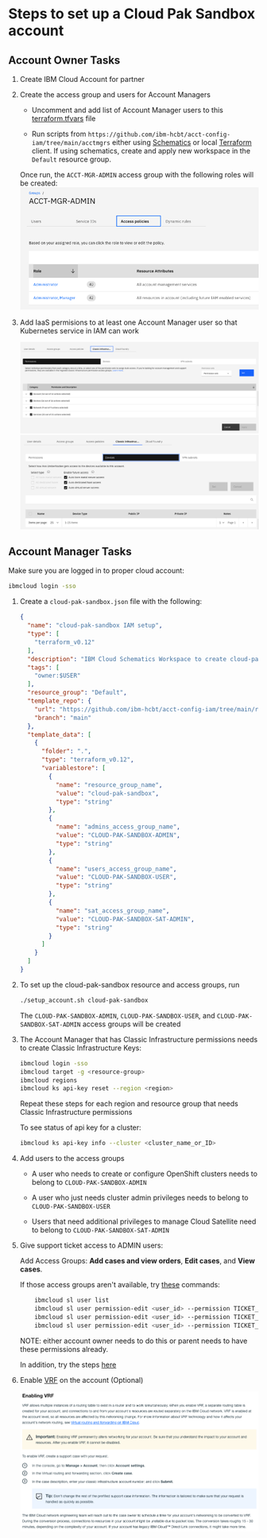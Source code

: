 # Steps to set up a Cloud Pak Sandbox account

## Account Owner Tasks

1. Create IBM Cloud Account for partner

2. Create the access group and users for Account Managers

    - Uncomment and add list of Account Manager users to this [terraform.tfvars](./acctmgrs/acctmgrgroup/terraform.tfvars) file
    
    - Run scripts from `https://github.com/ibm-hcbt/acct-config-iam/tree/main/acctmgrs` either using [Schematics](./README.md#run-from-a-schematics-workspace) or local [Terraform](./README.md#run-from-local-terraform-client) client. If using schematics, create and apply new workspace in the `Default` resource group.

    Once run, the `ACCT-MGR-ADMIN` access group with the following roles will be created:
    ![acct_mgr](./images/accountmgr_roles.png)

3. Add IaaS permisions to at least one Account Manager user so that Kubernetes service in IAM can work

    ![classic-infra-settings](./images/classic-infra-settings.png)
    ![classic-devices-settings](./images/classic-devices-settings.png)

## Account Manager Tasks

Make sure you are logged in to proper cloud account:

```bash
ibmcloud login -sso
```
1. Create a `cloud-pak-sandbox.json` file with the following:

   ```json
   {
     "name": "cloud-pak-sandbox IAM setup",
     "type": [
       "terraform_v0.12"
     ],
     "description": "IBM Cloud Schematics Workspace to create cloud-pak-sandbox rg and ag",
     "tags": [
       "owner:$USER"
     ],
     "resource_group": "Default",
     "template_repo": {
       "url": "https://github.com/ibm-hcbt/acct-config-iam/tree/main/randagroups",
       "branch": "main"
     },
     "template_data": [
       {
         "folder": ".",
         "type": "terraform_v0.12",
         "variablestore": [
           {
             "name": "resource_group_name",
             "value": "cloud-pak-sandbox",
             "type": "string"
           },
           {
             "name": "admins_access_group_name",
             "value": "CLOUD-PAK-SANDBOX-ADMIN",
             "type": "string"
           },
           {
             "name": "users_access_group_name",
             "value": "CLOUD-PAK-SANDBOX-USER",
             "type": "string"
           },
           {
             "name": "sat_access_group_name",
             "value": "CLOUD-PAK-SANDBOX-SAT-ADMIN",
             "type": "string"
           }
         ]
       }
     ]
   }
   ```

2. To set up the cloud-pak-sandbox resource and access groups, run

   ```bash
   ./setup_account.sh cloud-pak-sandbox
   ```

    The `CLOUD-PAK-SANDBOX-ADMIN`, `CLOUD-PAK-SANDBOX-USER`, and `CLOUD-PAK-SANDBOX-SAT-ADMIN` access groups will be created 

3. The Account Manager that has Classic Infrastructure permissions needs to create Classic Infrastructure Keys:

    ```bash
   ibmcloud login -sso
   ibmcloud target -g <resource-group>
   ibmcloud regions
   ibmcloud ks api-key reset --region <region>
    ```

    Repeat these steps for each region and resource group that needs Classic Infrastructure permissions

    To see status of api key for a cluster:

    ```bash
    ibmcloud ks api-key info --cluster <cluster_name_or_ID>
    ```

4. Add users to the access groups

    - A user who needs to create or configure OpenShift clusters needs to belong to `CLOUD-PAK-SANDBOX-ADMIN`

    - A user who just needs cluster admin privileges needs to belong to `CLOUD-PAK-SANDBOX-USER`

    - Users that need additional privileges to manage Cloud Satellite need to belong to `CLOUD-PAK-SANDBOX-SAT-ADMIN`

5. Give support ticket access to ADMIN users:

    Add Access Groups: **Add cases and view orders**, **Edit cases**, and **View cases**.

    If those access groups aren't available, try [these](https://cloud.ibm.com/docs/containers?topic=containers-access_reference#infra) commands:

    ```bash
        ibmcloud sl user list
        ibmcloud sl user permission-edit <user_id> --permission TICKET_ADD --enable true
        ibmcloud sl user permission-edit <user_id> --permission TICKET_EDIT --enable true
        ibmcloud sl user permission-edit <user_id> --permission TICKET_VIEW --enable true
    ```

    NOTE: either account owner needs to do this or parent needs to have these permissions already.

    In addition, try the steps [here](https://cloud.ibm.com/docs/openshift?topic=openshift-cs_troubleshoot_clusters#cs_totp)

6. Enable [VRF](https://cloud.ibm.com/docs/account?topic=account-vrf-service-endpoint) on the account (Optional)

    ![enable-vrf](./images/enable-vrf.png)

